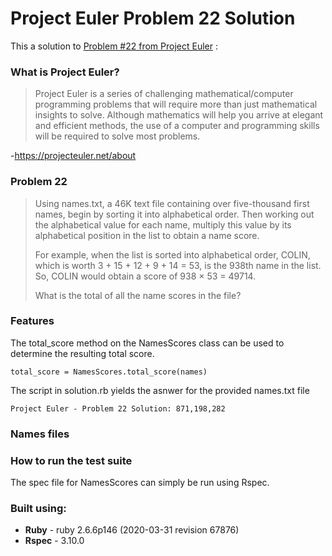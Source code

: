 # Project Euler Problem 22 Solution
This a solution to [Problem #22 from Project Euler](https://projecteuler.net/problem=22) : 

### What is Project Euler?

>Project Euler is a series of challenging mathematical/computer programming problems that will require more than just mathematical insights to solve. Although mathematics will help you arrive at elegant and efficient methods, the use of a computer and programming skills will be required to solve most problems.

-https://projecteuler.net/about

### Problem 22
>Using names.txt, a 46K text file containing over five-thousand first names, begin by sorting it into alphabetical order. Then working out the alphabetical value for each name, multiply this value by its alphabetical position in the list to obtain a name score.
>
>For example, when the list is sorted into alphabetical order, COLIN, which is worth 3 + 15 + 12 + 9 + 14 = 53, is the 938th name in the list. So, COLIN would obtain a score of 938 × 53 = 49714.
>
>What is the total of all the name scores in the file?

### Features
The total_score method on the NamesScores class can be used to determine the resulting total score.
```
total_score = NamesScores.total_score(names)
```
The script in solution.rb yields the asnwer for the provided names.txt file
```
Project Euler - Problem 22 Solution: 871,198,282
```

### Names files

### How to run the test suite
The spec file for NamesScores can simply be run using Rspec.

### Built using:
- **Ruby** - ruby 2.6.6p146 (2020-03-31 revision 67876)
- **Rspec** - 3.10.0
